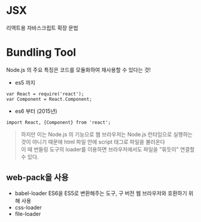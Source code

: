 # JSX
 리액트용 자바스크립트 확장 문법

# Bundling Tool
Node.js 의 주요 특징은 코드를 모듈화하여 재사용할 수 있다는 것! <br>
* es5 까지
```
var React = require('react');
var Component = React.Component;
```
* es6 부터 (2015년)
```
import React, {Component} from 'react';
```
> 하지만 이는 Node.js 의 기능으로 웹 브라우저는 Node.js 런타임으로 실행하는 것이 아니기 때문에 html 파일 안에 script 태그로 파일을 불러온다 <br>
이 때 번들링 도구의 loader를 이용하면 브라우저에서도 파일을 "묶듯이" 연결할 수 있다.

## web-pack을 사용

* babel-loader
ES6을 ES5로 변환해주는 도구, 구 버전 웹 브라우저와 호환하기 위해 사용
* css-loader
* file-loader
